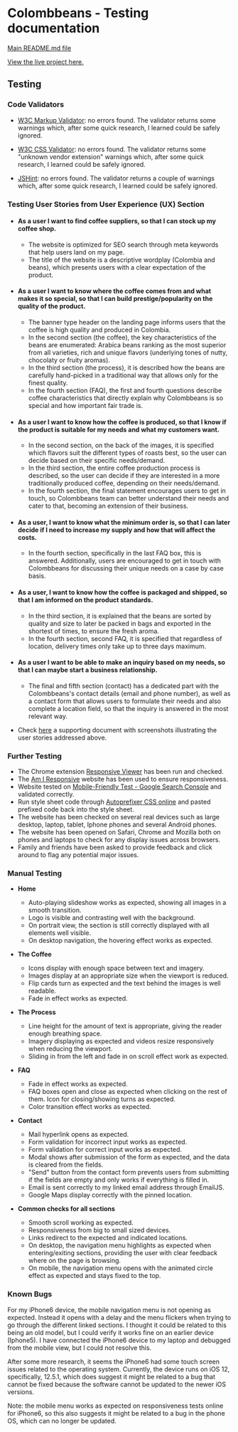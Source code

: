 # Colombbeans - Testing documentation

[Main README.md file](/README.md)

[View the live project here.](https://mihaelavacarus.github.io/MS2-Colombbeans/)

## Testing

### Code Validators 

- [W3C Markup Validator](https://validator.w3.org/#validate_by_input): no errors found. The validator returns some warnings which, after some quick research, I learned could be safely ignored.

- [W3C CSS Validator](https://jigsaw.w3.org/css-validator/#validate_by_input): no errors found. The validator returns some "unknown vendor extension" warnings which, after some quick research, I learned could be safely ignored.

- [JSHint](https://jshint.com/): no errors found. The validator returns a couple of warnings which, after some quick research, I learned could be safely ignored.

### Testing User Stories from User Experience (UX) Section

- #### As a user I want to find coffee suppliers, so that I can stock up my coffee shop.
    - The website is optimized for SEO search through meta keywords that help users land on my page. 
    - The title of the website is a descriptive wordplay (Colombia and beans), which presents users with a clear expectation of the product.
- #### As a user I want to know where the coffee comes from and what makes it so special, so that I can build prestige/popularity on the quality of the product.
    - The banner type header on the landing page informs users that the coffee is high quality and produced in Colombia.
    - In the second section (the coffee), the key characteristics of the beans are enumerated: Arabica beans ranking as the most superior from all varieties, rich and unique flavors (underlying tones of nutty, chocolaty or fruity aromas).
    - In the third section (the process), it is described how the beans are carefully hand-picked in a traditional way that allows only for the finest quality.
    - In the fourth section (FAQ), the first and fourth questions describe coffee characteristics that directly explain why Colombbeans is so special and how important fair trade is.
- #### As a user I want to know how the coffee is produced, so that I know if the product is suitable for my needs and what my customers want.
    - In the second section, on the back of the images, it is specified which flavors suit the different types of roasts best, so the user can decide based on their specific needs/demand.
    - In the third section, the entire coffee production process is described, so the user can decide if they are interested in a more traditionally produced coffee, depending on their needs/demand.
    - In the fourth section, the final statement encourages users to get in touch, so Colombbeans team can better understand their needs and cater to that, becoming an extension of their business.
- #### As a user, I want to know what the minimum order is, so that I can later decide if I need to increase my supply and how that will affect the costs.
    - In the fourth section, specifically in the last FAQ box, this is answered. Additionally, users are encouraged to get in touch with Colombbeans for discussing their unique needs on a case by case basis. 
- #### As a user, I want to know how the coffee is packaged and shipped, so that I am informed on the product standards.
    - In the third section, it is explained that the beans are sorted by quality and size to later be packed in bags and exported in the shortest of times, to ensure the fresh aroma.
    - In the fourth section, second FAQ, it is specified that regardless of location, delivery times only take up to three days maximum.
- #### As a user I want to be able to make an inquiry based on my needs, so that I can maybe start a business relationship.
    - The final and fifth section (contact) has a dedicated part with the Colombbeans's contact details (email and phone number), as well as a contact form that allows users to formulate their needs and also complete a location field, so that the inquiry is answered in the most relevant way.

- Check [here](./user-stories.pdf) a supporting document with screenshots illustrating the user stories addressed above.

### Further Testing 

- The Chrome extension [Responsive Viewer](https://chrome.google.com/webstore/detail/responsive-viewer/inmopeiepgfljkpkidclfgbgbmfcennb?hl=en) has been run and checked.
- The [Am I Responsive](http://ami.responsivedesign.is/) website has been used to ensure responsiveness.
- Website tested on [Mobile-Friendly Test - Google Search Console](https://search.google.com/test/mobile-friendly) and validated correctly.
- Run style sheet code through [Autoprefixer CSS online](http://autoprefixer.github.io/) and pasted prefixed code back into the style sheet.
- The website has been checked on several real devices such as large desktop, laptop, tablet, Iphone phones and several Android phones.
- The website has been opened on Safari, Chrome and Mozilla both on phones and laptops to check for any display issues across browsers.
- Family and friends have been asked to provide feedback and click around to flag any potential major issues.

### Manual Testing 

- **Home**
    - Auto-playing slideshow works as expected, showing all images in a smooth transition.
    - Logo is visible and contrasting well with the background. 
    - On portrait view, the section is still correctly displayed with all elements well visible.
    - On desktop navigation, the hovering effect works as expected.

- **The Coffee**
    - Icons display with enough space between text and imagery.
    - Images display at an appropriate size when the viewport is reduced.
    - Flip cards turn as expected and the text behind the images is well readable.
    - Fade in effect works as expected.

- **The Process**
    - Line height for the amount of text is appropriate, giving the reader enough breathing space.
    - Imagery displaying as expected and videos resize responsively when reducing the viewport.
    - Sliding in from the left and fade in on scroll effect work as expected.

- **FAQ**
    - Fade in effect works as expected.
    - FAQ boxes open and close as expected when clicking on the rest of them. Icon for closing/showing turns as expected.
    - Color transition effect works as expected.

- **Contact**
    - Mail hyperlink opens as expected.
    - Form validation for incorrect input works as expected. 
    - Form validation for correct input works as expected. 
    - Modal shows after submission of the form as expected, and the data is cleared from the fields.
    - "Send" button from the contact form prevents users from submitting if the fields are empty and only works if everything is filled in.
    - Email is sent correctly to my linked email address through EmailJS.
    - Google Maps display correctly with the pinned location. 

- **Common checks for all sections**
    - Smooth scroll working as expected.
    - Responsiveness from big to small sized devices.
    - Links redirect to the expected and indicated locations.
    - On desktop, the navigation menu highlights as expected when entering/exiting sections, providing the user with clear feedback where on the page is browsing.
    - On mobile, the navigation menu opens with the animated circle effect as expected and stays fixed to the top.

### Known Bugs
For my iPhone6 device, the mobile navigation menu is not opening as expected. Instead it opens with a delay and the menu flickers when trying to go through the different linked sections. I thought it could be related to this being an old model, but I could verify it works fine on an earlier device (Iphone5). I have connected the iPhone6 device to my laptop and debugged from the mobile view, but I could not resolve this.

After some more research, it seems the iPhone6 had some touch screen issues related to the operating system. Currently, the device runs on iOS 12, specifically, 12.5.1, which does suggest it might be related to a bug that cannot be fixed because the software cannot be updated to the newer iOS versions.

Note: the mobile menu works as expected on responsiveness tests online for iPhone6, so this also suggests it might be related to a bug in the phone OS, which can no longer be updated.